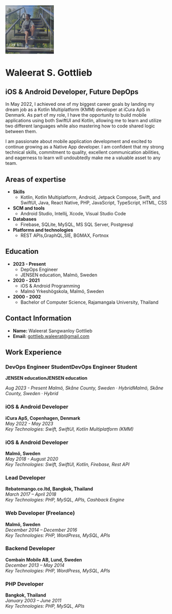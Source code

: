 
<img src="https://github.com/IamWGO/IamWGO/blob/main/iamwgo.jpg" width="30%" height="30%">

# Waleerat S. Gottlieb
## iOS & Android Developer, Future DepOps

In May 2022, I achieved one of my biggest career goals by landing my dream job as a Kotlin Multiplatform (KMM) developer at iCura ApS in Denmark. As part of my role, I have the opportunity to build mobile applications using both SwiftUI and Kotlin, allowing me to learn and utilize two different languages while also mastering how to code shared logic between them.

I am passionate about mobile application development and excited to continue growing as a Native App developer. I am confident that my strong technical skills, commitment to quality, excellent communication abilities, and eagerness to learn will undoubtedly make me a valuable asset to any team.

## Areas of expertise
- **Skills**
  - Kotlin, Kotlin Multiplatform, Android, Jetpack Compose, Swift, and SwiftUI, Java, React Native,  PHP,  JavaScript, TypeScript,  HTML, CSS
- **SCM and tools**
  - Android Studio, Intellij, Xcode,  Visual Studio Code
- **Databases**
  - Firebase, SQLite, MySQL, MS SQL Server, Postgresql
- **Platforms and technologies**
  - REST APIs,GraphQL,SIE, BGMAX, Fortnox

## Education
- **2023 - Present**
  - DepOps Engineer
  - JENSEN education, Malmö, Sweden
- **2020 - 2021**
  - iOS & Android Programming
  - Malmö Yrkeshögskola, Malmö, Sweden
- **2000 - 2002**
  - Bachelor of Computer Science, Rajamangala University, Thailand

## Contact Information
- **Name:** Waleerat Sangwanloy Gottlieb
- **Email:** gottlieb.waleerat@gmail.com

## Work Experience

### DevOps Engineer StudentDevOps Engineer Student
**JENSEN educationJENSEN education**

*Aug 2023 - Present*
*Malmö, Skåne County, Sweden · HybridMalmö, Skåne County, Sweden · Hybrid*

### iOS & Android Developer
**iCura ApS, Copenhagen, Denmark**  
*May 2022 - May 2023*  
*Key Technologies: Swift, SwiftUI, Kotlin Multiplatform (KMM)*

### iOS & Android Developer
**Malmö, Sweden**  
*May 2018 - August 2020*  
*Key Technologies: Swift, SwiftUI, Kotlin, Firebase, Rest API*

### Lead Developer
**Rebatemango.co.ltd, Bangkok, Thailand**  
*March 2017 – April 2018*  
*Key Technologies: PHP, MySQL, APIs, Cashback Engine*

### Web Developer (Freelance)
**Malmö, Sweden**  
*December 2014 – December 2016*  
*Key Technologies: PHP, WordPress, MySQL, APIs*

### Backend Developer
**Combain Mobile AB, Lund, Sweden**  
*December 2013 – May 2014*  
*Key Technologies: PHP, WordPress, MySQL, APIs*

### PHP Developer
**Bangkok, Thailand**  
*January 2003 – June 2011*  
*Key Technologies: PHP, MySQL, APIs*


